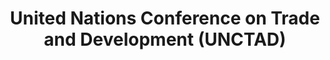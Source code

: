 ---
title: United Nations Conference on Trade and Development (UNCTAD)
details: |-
    The Council actively participates in the activities of UNCTAD and has served on technical committees to review relevant guidelines.
---